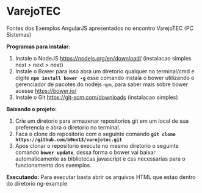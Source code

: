 # VarejoTEC

Fontes dos Exemplos AngularJS apresentados no encontro VarejoTEC (PC Sistemas)

**Programas para instalar:**

 1. Instale o NodeJS https://nodejs.org/en/download/ (instalacao simples next > next > next)
 2. Instale o Bower para isso abra um diretorio qualquer no terminal/cmd e digite **`npm install bower -g`** esse comando instala o bower utilizando o gerenciador de pacotes do nodejs `npm`, para saber mais sobre bower acesse https://bower.io/
 3. Instale o Git https://git-scm.com/downloads (instalacao simples)

**Baixando o projeto:**
 1. Crie um diretorio para armazenar repositorios git em um local de sua preferencia e abra o diretorio no terminal.
 2. Faca o clone do repositorio com o seguinte comando **`git clone https://github.com/b0nn13/varejotec.git`**
 3. Apos clonar o repositorio execute no mesmo diretorio o seguinte comando **`bower update`**, dessa forma o bower vai baixar automaticamente as bibliotecas javascript e css necessarias para o funcionamento dos exemplos.
 
 **Executando:**
Para executar basta abrir os arquivos HTML que estao dentro do diretorio ng-example



